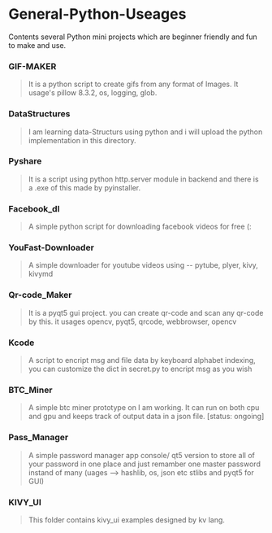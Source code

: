 # General-Python-Useages
Contents several Python mini projects which are beginner friendly and fun to make and use.

### GIF-MAKER
> It is a python script to create gifs from any format of Images. It usage's pillow 8.3.2, os, logging, glob.

### DataStructures
> I am learning data-Structurs using python and i will upload the python implementation in this directory.

### Pyshare
> It is a script using python http.server module in backend and there is a .exe of this made by pyinstaller.

### Facebook_dl
> A simple python script for downloading facebook videos for free (:

### YouFast-Downloader
> A simple downloader for youtube videos  using --  pytube, plyer, kivy, kivymd

### Qr-code_Maker
> It is a pyqt5 gui project. you can create qr-code and scan any qr-code by this. it usages opencv, pyqt5, qrcode, webbrowser, opencv

### Kcode
> A script to encript msg and file data by keyboard alphabet indexing, you can customize the dict in secret.py to encript msg as you wish

### BTC_Miner
> A simple btc miner prototype on I am working. It can run on both cpu and gpu and keeps track of output data in a json file. [status: ongoing]

### Pass_Manager
> A simple password manager app console/ qt5 version to store all of your password in one place and just remamber one master password instand of many (uages --> hashlib, os, json etc stlibs and pyqt5 for GUI)

### KIVY_UI
> This folder contains kivy_ui examples designed by kv lang.
